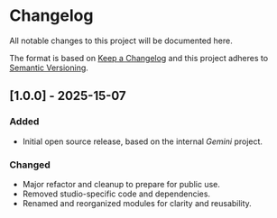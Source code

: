 # Changelog

All notable changes to this project will be documented here.

The format is based on [Keep a Changelog](https://keepachangelog.com/en/1.0.0/)
and this project adheres to [Semantic Versioning](https://semver.org/).

## [1.0.0] - 2025-15-07

### Added

- Initial open source release, based on the internal *Gemini* project.

### Changed
- Major refactor and cleanup to prepare for public use.
- Removed studio-specific code and dependencies.
- Renamed and reorganized modules for clarity and reusability.
